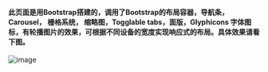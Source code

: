 #### 此页面是用Bootstrap搭建的，调用了Bootstrap的布局容器，导航条，Carousel， 栅格系统， 缩略图，Togglable tabs，面版，Glyphicons 字体图标，有轮播图片的效果，可根据不同设备的宽度实现响应式的布局。具体效果请看下图。
![image](https://github.com/zhm254github/BootstrapDemo/blob/master/BootstrapDemo.gif)
